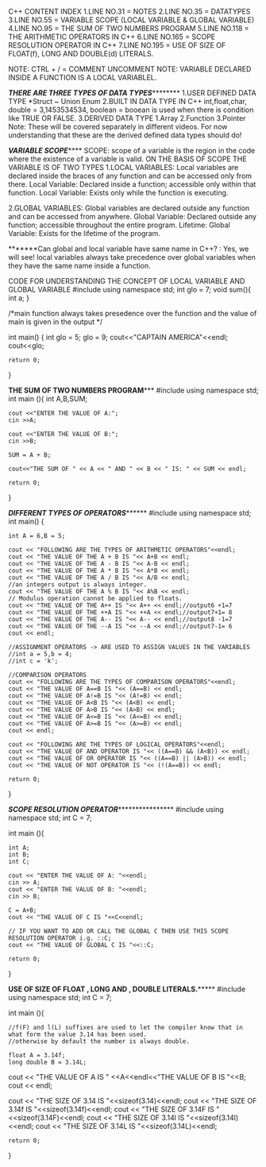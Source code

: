 C++ CONTENT 
                                                                    INDEX
1.LINE NO.31 = NOTES 
2.LINE NO.35 = DATATYPES 
3.LINE NO.55 = VARIABLE SCOPE (LOCAL VARIABLE & GLOBAL VARIABLE)
4.LINE NO.95 = THE SUM OF TWO NUMBERS PROGRAM
5.LINE NO.118 = THE ARITHMETIC OPERATORS IN C++
6.LINE NO.165 = SCOPE RESOLUTION OPERATOR IN C++
7.LINE NO.195 = USE OF SIZE OF FLOAT(f), LONG AND DOUBLE(d) LITERALS.





















                            
NOTE: CTRL + / = COMMENT UNCOMMENT 
NOTE: VARIABLE DECLARED INSIDE A FUNCTION IS A LOCAL VARIABLEL.


*****************************************************************THERE ARE THREE TYPES OF DATA TYPES*************************************************************************
1.USER DEFINED DATA TYPE
*Struct
~ Union
Enum
2.BUILT IN DATA TYPE IN C++
int,float,char,
double = 3,1453534534,
boolean = booean is used when there is condition like TRUE OR FALSE. 
3.DERIVED DATA TYPE
1.Array
2.Function
3.Pointer
Note: These will be covered separately in different videos. For now
understanding that these are the derived defined data types should do!





*****************************************************************************VARIABLE SCOPE********************************************************************************* 
SCOPE: scope of a variable is the region in the code where the existence of a variable is valid.
ON THE BASIS OF SCOPE THE VARIABLE IS OF TWO TYPES 
1.LOCAL VARIABLES: Local variables are declared inside the braces of any
function and can be accessed only from there.
Local Variable: Declared inside a function; accessible only within that function.
Local Variable: Exists only while the function is executing.

2.GLOBAL VARIABLES: Global variables are declared outside any function and
can be accessed from anywhere.
Global Variable: Declared outside any function; accessible throughout the entire program.
Lifetime:
Global Variable: Exists for the lifetime of the program.

*******Can global and local variable have same name in C++? : Yes, we will see!
local variables always take precedence over global variables when they have the same name inside a function.

CODE FOR UNDERSTANDING THE CONCEPT OF LOCAL VARIABLE AND GLOBAL VARIABLE
#include <iostream>
using namespace std;
int glo = 7;
void sum(){
    int a;
}

/*main function always takes presedence over the function and the value of main is given in the output */

int main() {
    int glo = 5;
    glo = 9;
    cout<<"CAPTAIN AMERICA"<<endl;
    cout<<glo;

    return 0;
}





**********************************************************************THE SUM OF TWO NUMBERS PROGRAM*************************************************************************
#include <iostream>
using namespace std;
int main (){
    int A,B,SUM;
    
    cout <<"ENTER THE VALUE OF A:";
    cin >>A;
    
    cout <<"ENTER THE VALUE OF B:";
    cin >>B;
    
    SUM = A + B;
    
    cout<<"THE SUM OF " << A << " AND " << B << " IS: " << SUM << endl;
    
    return 0; 
}





*********************************************************************DIFFERENT TYPES OF OPERATORS***************************************************************************
#include <iostream>
using namespace std;
int main() {
    
    int A = 6,B = 5;
    
    cout << "FOLLOWING ARE THE TYPES OF ARITHMETIC OPERATORS"<<endl;
    cout << "THE VALUE OF THE A + B IS "<< A+B << endl;
    cout << "THE VALUE OF THE A - B IS "<< A-B << endl;
    cout << "THE VALUE OF THE A * B IS "<< A*B << endl;
    cout << "THE VALUE OF THE A / B IS "<< A/B << endl;
    //an integers output is always integer.
    cout << "THE VALUE OF THE A % B IS "<< A%B << endl;
    // Modulus operation cannot be applied to floats.
    cout << "THE VALUE OF THE A++ IS "<< A++ << endl;//output6 +1=7
    cout << "THE VALUE OF THE ++A IS "<< ++A << endl;//output7+1= 8
    cout << "THE VALUE OF THE A-- IS "<< A-- << endl;//output8 -1=7
    cout << "THE VALUE OF THE --A IS "<< --A << endl;//output7-1= 6
    cout << endl;
    
    //ASSIGNMENT OPERATORS -> ARE USED TO ASSIGN VALUES IN THE VARIABLES
    //int a = 5,b = 4;
    //int c = 'k';
    
    //COMPARISON OPERATORS
    cout << "FOLLOWING ARE THE TYPES OF COMPARISON OPERATORS"<<endl;
    cout << "THE VALUE OF A==B IS "<< (A==B) << endl;
    cout << "THE VALUE OF A!=B IS "<< (A!=B) << endl;
    cout << "THE VALUE OF A<B IS "<< (A<B) << endl;
    cout << "THE VALUE OF A>B IS "<< (A>B) << endl;
    cout << "THE VALUE OF A<=B IS "<< (A<=B) << endl;
    cout << "THE VALUE OF A>=B IS "<< (A>=B) << endl;
    cout << endl;
    
    cout << "FOLLOWING ARE THE TYPES OF LOGICAL OPERATORS"<<endl;
    cout << "THE VALUE OF AND OPERATOR IS "<< ((A==B) && (A<B)) << endl;
    cout << "THE VALUE OF OR OPERATOR IS "<< ((A==B) || (A>B)) << endl;
    cout << "THE VALUE OF NOT OPERATOR IS "<< (!(A==B)) << endl;
  
    return 0;
}





*****************************************************************SCOPE RESOLUTION OPERATOR*********************************************************************************
#include<iostream>
using namespace std;
int C = 7;

int main (){
    
    int A;
    int B;
    int C;
    
    cout << "ENTER THE VALUE OF A: "<<endl;
    cin >> A;
    cout << "ENTER THE VALUE OF B: "<<endl;
    cin >> B;
    
    C = A+B;
    cout << "THE VALUE OF C IS "<<C<<endl;
    
    // IF YOU WANT TO ADD OR CALL THE GLOBAL C THEN USE THIS SCOPE RESOLUTION OPERATOR i.g. ::C;
    cout << "THE VALUE OF GLOBAL C IS "<<::C;
    
    return 0;
}





********************************************************USE OF SIZE OF FLOAT , LONG AND , DOUBLE LITERALS.*************************************************************
#include<iostream>
using namespace std;
int C = 7;

int main (){
    
    //f(F) and l(L) suffixes are used to let the compiler know that in what form the value 3.14 has been used.
    //otherwise by default the number is always double.
    
    float A = 3.14f;
    long double B = 3.14L;
 
 cout << "THE VALUE OF A IS " <<A<<endl<<"THE VALUE OF B IS "<<B;
 cout << endl;
  
 cout << "THE SIZE OF 3.14 IS "<<sizeof(3.14)<<endl;
 cout << "THE SIZE OF 3.14f IS "<<sizeof(3.14f)<<endl;
 cout << "THE SIZE OF 3.14F IS "<<sizeof(3.14F)<<endl;
 cout << "THE SIZE OF 3.14l IS "<<sizeof(3.14l)<<endl;
 cout << "THE SIZE OF 3.14L IS "<<sizeof(3.14L)<<endl;
 
    return 0;
}


